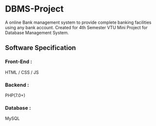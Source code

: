 # DBMS-Project
A online Bank management system to provide complete banking facilities using any bank account. Created for 4th Semester VTU Mini Project for Database Management System.  

## Software Specification

### Front-End :
  HTML / CSS / JS
### Backend :
  PHP(7.0+)
### Database :
  MySQL

